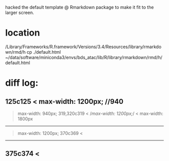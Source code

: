 hacked the default template @ Rmarkdown package to make it fit to the larger screen.

# location
/Library/Frameworks/R.framework/Versions/3.4/Resources/library/rmarkdown/rmd/h
cp ./default.html ~/data/software/miniconda3/envs/bds_atac/lib/R/library/rmarkdown/rmd/h/default.html 

# diff log:

125c125
<   max-width: 1200px; //940
---
>   max-width: 940px;
319,320c319
<   /*max-width: 1200px;*/
<   max-width: 1800px
---
>   max-width: 1200px;
370c369
< <div class="col-xs-12 col-sm-4 col-md-3 col-xl-2">
---
> <div class="col-xs-12 col-sm-4 col-md-3">
375c374
< <div class="toc-content col-xs-12 col-sm-8 col-md-9 col-xl-10">
---
 > <div class="toc-content col-xs-12 col-sm-8 col-md-9">



    
